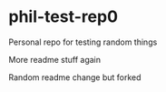# phil-test-rep0

Personal repo for testing random things

More readme stuff again

Random readme change but forked
